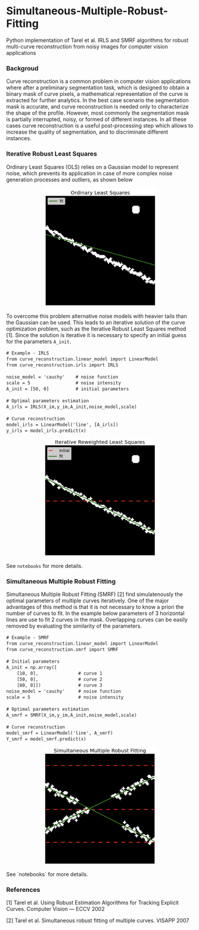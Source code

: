 # Simultaneous-Multiple-Robust-Fitting
Python implementation of Tarel et al. IRLS and SMRF algorithms for robust multi-curve reconstruction from noisy images for computer vision applications

### Backgroud
Curve reconstruction is a common problem in computer vision applications where after a preliminary segmentation task, which is designed to obtain a binary mask of curve pixels, a mathematical representation of the curve is extracted for further analytics. In the best case scenario the segmentation mask is accurate, and curve reconstruction is needed only to characterize the shape of the profile. However, most commonly the segmentation mask is partially interrupted, noisy, or formed of different instances. In all these cases curve reconstruction is a useful post-processing step which allows to increase the quality of segmentation, and to discriminate different instances.

### Iterative Robust Least Squares
Ordinary Least Squares (OLS) relies on a Gaussian model to represent noise, which prevents its application in case of more complex noise generation processes and outliers, as shown below 
<p align="center">
  <img width="300" src="images/OLS.png">
</p>

To overcome this problem alternative noise models with heavier tails than the Gaussian can be used. This leads to an iterative solution of the curve optimization problem, such as the Iterative Robust Least Squares method [1]. Since the solution is iterative it is necessary to specify an initial guess for the parameters `A_init`.
```
# Example - IRLS
from curve_reconstruction.linear_model import LinearModel
from curve_reconstruction.irls import IRLS

noise_model = 'cauchy'    # noise function
scale = 5                 # noise intensity
A_init = [50, 0]          # initial parameters

# Optimal parameters estimation
A_irls = IRLS(X_im,y_im,A_init,noise_model,scale)

# Curve reconstruction
model_irls = LinearModel('line', [A_irls])
y_irls = model_irls.predict(x)
```
<p align="center">
  <img width="300" src="images/IRLS.png">
</p>

See `notebooks` for more details.

### Simultaneous Multiple Robust Fitting
Simultaneous Multiple Robust Fitting (SMRF) [2] find simulatenously the optimal parameters of multiple curves iteratively. One of the major advantages of this method is that it is not necessary to know a priori the number of curves to fit. In the example below parameters of 3 horizontal lines are use to fit 2 curves in the mask. Overlapping curves can be easily removed by evaluating the similarity of the parameters.
```
# Example - SMRF
from curve_reconstruction.linear_model import LinearModel
from curve_reconstruction.smrf import SMRF

# Initial parameters
A_init = np.array([
    [10, 0],               # curve 1 
    [50, 0],               # curve 2 
    [80, 0]])              # curve 3
noise_model = 'cauchy'     # noise function 
scale = 5                  # noise intensity

# Optimal parameters estimation
A_smrf = SMRF(X_im,y_im,A_init,noise_model,scale)

# Curve reconstruction
model_smrf = LinearModel('line', A_smrf)
Y_smrf = model_smrf.predict(x)
```
<p align="center">
  <img width="300" src="images/SMRF.png">
</p>
See `notebooks` for more details.

### References
[1] Tarel et al. Using Robust Estimation Algorithms for Tracking Explicit Curves. Computer Vision — ECCV 2002 

[2] Tarel et al. Simultaneous robust fitting of multiple curves. VISAPP 2007
